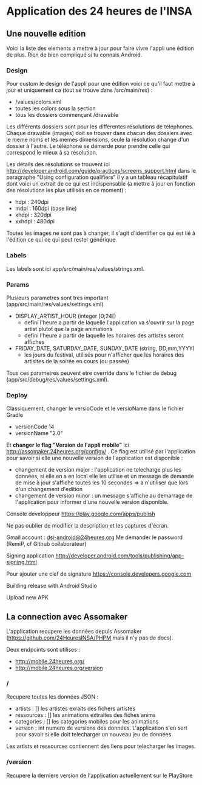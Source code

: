# Application des 24 heures de l'INSA

## Une nouvelle edition
Voici la liste des elements a mettre à jour pour faire vivre l'appli une édition de plus. Rien de bien compliqué si tu connais Android.

### Design
Pour custom le design de l'appli pour une édition voici ce qu'il faut mettre à jour et uniquement ca (tout se trouve dans /src/main/res) :
* /values/colors.xml
* toutes les colors sous la section <!--BASE COLORS-->
* tous les dossiers commençant /drawable

Les différents dossiers sont pour les différentes résolutions de téléphones. Chaque drawable (images) doit se trouver dans chacun des dossiers avec le meme noms et les memes dimensions, seule la résolution change d'un dossier à l'autre. Le téléphone se démerde pour prendre celle qui correspond le mieux à sa résolution.

Les détails des résolutions se trouvent ici  http://developer.android.com/guide/practices/screens_support.html dans le paragraphe  "Using configuration qualifiers" il y a un tableau récapitulatif dont voici un extrait de ce qui est indispensable (a mettre à jour en fonction des résolutions les plus utilisés en ce moment) :
* hdpi : 240dpi
* mdpi : 160dpi (base line)
* xhdpi : 320dpi
* xxhdpi : 480dpi

Toutes les images ne sont pas à changer, il s'agit d'identifier ce qui est lié à l'édition ce qui ce qui peut rester générique.

### Labels
Les labels sont ici app/src/main/res/values/strings.xml.

### Params
Plusieurs parametres sont tres important (app/src/main/res/values/settings.xml)
* DISPLAY_ARTIST_HOUR (integer [0;24[)
  *  defini l'heure a partir de laquelle l'application va s'ouvrir sur la page artist plutot que la page animations
  *  defini l'heure a partir de laquelle les horaires des artistes seront affiches
* FRIDAY_DATE, SATURDAY_DATE, SUNDAY_DATE (string, DD,mm,YYYY)
  * les jours du festival, utilisés pour n'afficher que les horaires des artisites de la soirée en cours (ou passée)

Tous ces parametres peuvent etre override dans le fichier de debug (app/src/debug/res/values/settings.xml).

### Deploy

Classiquement, changer le versioCode et le versioName dans le fichier Gradle
* versionCode 14
* versionName "2.0"

Et **changer le flag "Version de l'appli mobile"** ici http://assomaker.24heures.org/configv/ . Ce flag est utilisé par l'application pour savoir si elle une nouvelle version de l'application est disponible :
* changement de version major : l'application ne telecharge plus les données, si elle en a en local elle les utilise et un message de demande de mise à jour s'affiche toutes les 10 secondes => a n'utiliser que lors d'un changement d'edition
* changement de version minor : un message s'affiche au demarrage de l'application pour informer d'une nouvelle version disponible.



Console developpeur
https://play.google.com/apps/publish

Ne pas oublier de modifier la description et les captures d'écran.



Gmail account :
dsi-android@24heures.org
Me demander le password (RemiP, cf Github collaborateur)

Signing application
http://developer.android.com/tools/publishing/app-signing.html

Pour ajouter une clef de signature
https://console.developers.google.com

Building release with Android Studio

Upload new APK



## La connection avec Assomaker

L'application recupere les données depuis Assomaker (https://github.com/24HeuresINSA/PHPM mais il n'y pas de docs).

Deux endpoints sont utilises :
* http://mobile.24heures.org/
* http://mobile.24heures.org/version

### /
Recupere toutes les données JSON :
* artists : [] les artistes exraits des fichers artistes
* ressources : [] les animations extraites des fiches anims
* categories : [] les categories mobiles pour les animations
* version : int numero de versions des données. L'application s'en sert pour savoir si elle doit telecharger un nouveau jeu de données

Les artists et ressources contiennent des liens pour telecharger les images.

### /version
Recupere la derniere version de l'application actuellement sur le PlayStore

